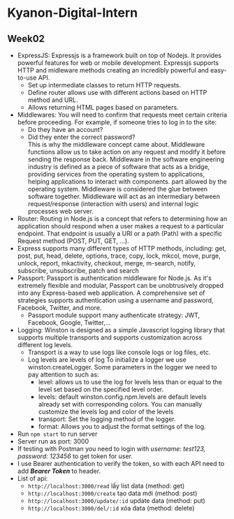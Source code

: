 # Kyanon-Digital-Intern
## Week02
* ExpressJS: Expressjs is a framework built on top of Nodejs. It provides powerful features for web or mobile development. Expressjs supports HTTP and midleware methods creating an incredibly powerful and easy-to-use API.
  - Set up intermediate classes to return HTTP requests.
  - Define router allows use with different actions based on HTTP method and URL.
  - Allows returning HTML pages based on parameters.
* Middlewares: You will need to confirm that requests meet certain criteria before proceeding. For example, if someone tries to log in to the site:
  - Do they have an account?
  - Did they enter the correct password?  
 This is why the middleware concept came about. Middleware functions allow us to take action on any request and modify it before sending the response back. Middleware in the software engineering industry is defined as a piece of software that acts as a bridge, providing services from the operating system to applications, helping applications to interact with components. part allowed by the operating system. Middleware is considered the glue between software together. Middleware will act as an intermediary between request/response (interaction with users) and internal logic processes web server.
* Router: Routing in Node.js is a concept that refers to determining how an application should respond when a user makes a request to a particular endpoint. That endpoint is usually a URI or a path (Path) with a specific Request method (POST, PUT, GET, ...). 
* Express supports many different types of HTTP methods, including: get, post, put, head, delete, options, trace, copy, lock, mkcol, move, purge, unlock, report, mkactivity, checkout, merge, m-search, notify, subscribe, unsubscribe, patch and search  
* Passport: Passport is authentication middleware for Node.js. As it's extremely flexible and modular, Passport can be unobtrusively dropped into any Express-based web application. A comprehensive set of strategies supports authentication using a username and password, Facebook, Twitter, and more.
    - Passport module support many authenticate strategy: JWT, Facebook, Google, Twitter,...
* Logging: Winston is designed as a simple Javascript logging library that supports multiple transports and supports customization across different log levels.
    - Transport is a way to use logs like console logs or log files, etc.
    - Log levels are levels of log
    To initialize a logger we use winston.createLogger. Some parameters in the logger we need to pay attention to such as:
      - level: allows us to use the log for levels less than or equal to the level set based on the specified level order.
      - levels: default winston.config.npm.levels are default levels already set with corresponding colors. You can manually customize the levels log and color of the levels
      - transport: Set the logging method of the logger.
      - format: Allows you to adjust the format settings of the log.
* Run `npm start` to run server  
* Server run as port: 3000
* If testing with Postman you need to login with *username: test123, password: 123456* to get token for user.  
* I use Bearer authentication to verify the token, so with each API need to add ***Bearer Token*** to header.
* List of api: 
  - `http://localhost:3000/read` lấy list data (method: get)
  - `http://localhost:3000/create` tạo data mới (method: post)
  - `http://localhost:3000/update/:id` update data (method: put)
  - `http://localhost:3000/del/:id` xóa data (method: delete)

